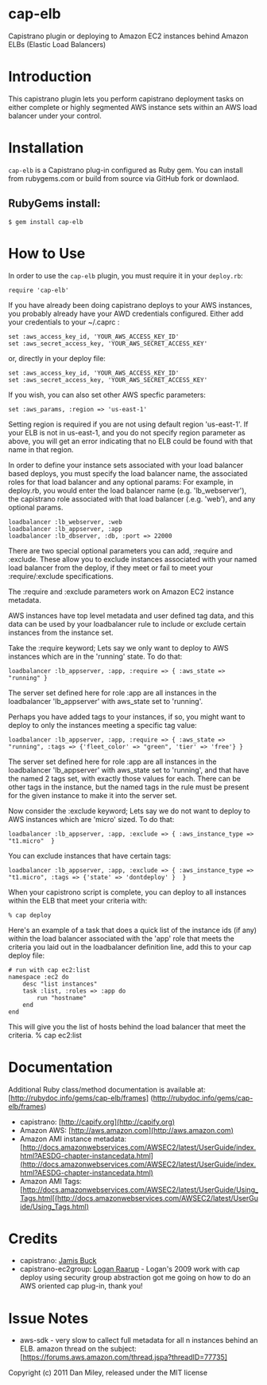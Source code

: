 cap-elb
=================================================

Capistrano plugin or deploying to Amazon EC2 instances behind Amazon ELBs (Elastic Load Balancers)

Introduction
============

This capistrano plugin lets you perform capistrano deployment tasks on  either complete or highly segmented AWS instance sets within an AWS load balancer under your control.

Installation
============

`cap-elb` is a Capistrano plug-in configured as Ruby gem.  You can install from rubygems.com or build from source via GitHub fork or downlaod.

RubyGems install:
---------
	$ gem install cap-elb

How to Use
=====

In order to use the `cap-elb` plugin, you must require it in your `deploy.rb`:

	require 'cap-elb'

If you have already been doing capistrano deploys to your AWS instances, you probably already have your
AWD credentials configured.  Either add your credentials to your ~/.caprc :

	set :aws_access_key_id, 'YOUR_AWS_ACCESS_KEY_ID'
	set :aws_secret_access_key, 'YOUR_AWS_SECRET_ACCESS_KEY'

or, directly in your deploy file:

	set :aws_access_key_id, 'YOUR_AWS_ACCESS_KEY_ID'
	set :aws_secret_access_key, 'YOUR_AWS_SECRET_ACCESS_KEY'

If you wish, you can also set other AWS specfic parameters:

	set :aws_params, :region => 'us-east-1'
	
Setting region is required if you are not using default region 'us-east-1'.
If your ELB is not in us-east-1, and you do not specify region parameter as above,
you will get an error indicating that no ELB could be found with that name in that region.

In order to define your instance sets associated with your load balancer based deploys, you must specify the load balancer name, the associated roles for that load balancer and any optional params:
For example, in deploy.rb, you would enter the load balancer name (e.g. 'lb_webserver'), the capistrano role associated with that load balancer (.e.g. 'web'),
and any optional params.

	loadbalancer :lb_webserver, :web
	loadbalancer :lb_appserver, :app
	loadbalancer :lb_dbserver, :db, :port => 22000

There are two special optional parameters you can add, :require and :exclude. These allow you to exclude instances associated with your named load balancer from the deploy,
if they meet or fail to meet your :require/:exclude specifications. 

The :require and :exclude parameters work on Amazon EC2 instance metadata.

AWS instances have top level metadata and user defined tag data, and this data can be used by your loadbalancer rule
 to include or exclude certain instances from the instance set.

Take the :require keyword; Lets say  we only want to deploy to AWS instances which are in the 'running' state. To do that:

	loadbalancer :lb_appserver, :app, :require => { :aws_state => "running" }

The server set defined here for role :app are all instances in the loadbalancer 'lb_appserver' with aws_state set to 'running'.

Perhaps you have added tags to your instances, if so, you might want to deploy to only the instances meeting a specific tag value:

	loadbalancer :lb_appserver, :app, :require => { :aws_state => "running", :tags => {'fleet_color' => "green", 'tier' => 'free'} }

The server set defined here for role :app are all instances in the loadbalancer 'lb_appserver' with aws_state set to 'running',
and that have the named 2 tags set, with exactly those values for each.  There can be other tags in the instance, but the named tags in the rule must be present
for the given instance to make it into the server set.

Now consider the :exclude keyword; Lets say we do not want to deploy to AWS instances which are 'micro' sized. To do that:
	
	loadbalancer :lb_appserver, :app, :exclude => { :aws_instance_type => "t1.micro"  }

You can exclude instances that have certain tags:

	loadbalancer :lb_appserver, :app, :exclude => { :aws_instance_type => "t1.micro", :tags => {'state' => 'dontdeploy' }  }

When your capistrono script is complete, you can deploy to all instances within the ELB that meet your criteria with:

	% cap deploy

Here's an example of a task that does a quick list of the instance ids (if any) within the load balancer associated with the 'app' role
that meets the criteria you laid out in the loadbalancer definition line, 
add this to your cap deploy file:

	# run with cap ec2:list
	namespace :ec2 do
		desc "list instances"
		task :list, :roles => :app do
			run "hostname"
		end
	end

This will give you the list of hosts behind the load balancer that meet the criteria.
	% cap ec2:list

Documentation
=============
Additional Ruby class/method documentation is available at: [http://rubydoc.info/gems/cap-elb/frames] (http://rubydoc.info/gems/cap-elb/frames)

* capistrano: [http://capify.org](http://capify.org)
* Amazon AWS: [http://aws.amazon.com](http://aws.amazon.com)
* Amazon AMI instance metadata: [http://docs.amazonwebservices.com/AWSEC2/latest/UserGuide/index.html?AESDG-chapter-instancedata.html](http://docs.amazonwebservices.com/AWSEC2/latest/UserGuide/index.html?AESDG-chapter-instancedata.html)
* Amazon AMI Tags: [http://docs.amazonwebservices.com/AWSEC2/latest/UserGuide/Using_Tags.html[(http://docs.amazonwebservices.com/AWSEC2/latest/UserGuide/Using_Tags.html)

Credits
=======
* capistrano: [Jamis Buck](http://github.com/jamis/capistrano)
* capistrano-ec2group: [Logan Raarup](http://github.com/logandk) - Logan's 2009 work with cap deploy using security group abstraction got me going on how to do an AWS oriented cap plug-in, thank you!

Issue Notes
=======
* aws-sdk - very slow to callect full metadata for all n instances behind an ELB. amazon thread on the subject: [https://forums.aws.amazon.com/thread.jspa?threadID=77735]


Copyright (c) 2011 Dan Miley, released under the MIT license